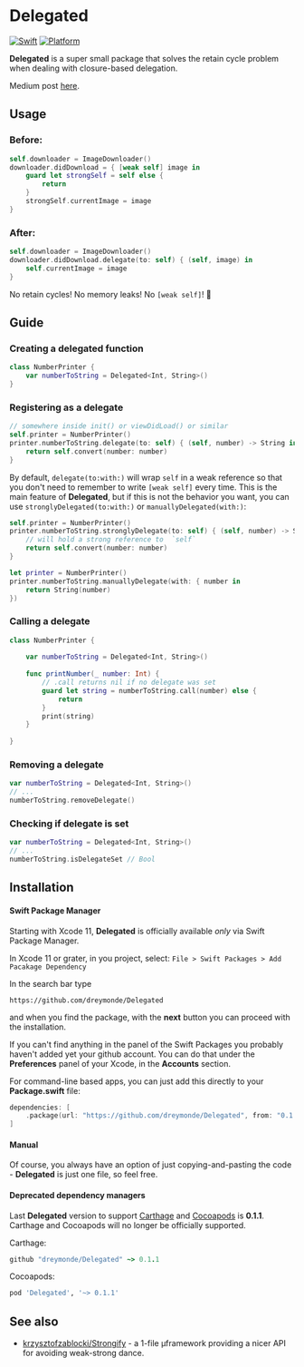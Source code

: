 # Delegated
[![Swift][swift-badge]][swift-url]
[![Platform][platform-badge]][platform-url]

**Delegated** is a super small package that solves the retain cycle problem when dealing with closure-based delegation.

Medium post [here](https://medium.com/anysuggestion/preventing-memory-leaks-with-swift-compile-time-safety-49b845df4dc6).

## Usage

### Before:

```swift
self.downloader = ImageDownloader()
downloader.didDownload = { [weak self] image in
    guard let strongSelf = self else {
        return
    }
    strongSelf.currentImage = image
}
```

### After:

```swift
self.downloader = ImageDownloader()
downloader.didDownload.delegate(to: self) { (self, image) in
    self.currentImage = image
}
```

No retain cycles! No memory leaks! No `[weak self]`! 🎉

## Guide

### Creating a delegated function

```swift
class NumberPrinter {
    var numberToString = Delegated<Int, String>()
}
```

### Registering as a delegate

```swift
// somewhere inside init() or viewDidLoad() or similar
self.printer = NumberPrinter()
printer.numberToString.delegate(to: self) { (self, number) -> String in
    return self.convert(number: number)
}
```

By default, `delegate(to:with:)` will wrap `self` in a weak reference so that you don't need to remember to write `[weak self]` every time. This is the main feature of **Delegated**, but if this is not the behavior you want, you can use `stronglyDelegated(to:with:)` or `manuallyDelegated(with:)`:

```swift
self.printer = NumberPrinter()
printer.numberToString.stronglyDelegate(to: self) { (self, number) -> String in
    // will hold a strong reference to  `self`
    return self.convert(number: number) 
}
```

```swift
let printer = NumberPrinter()
printer.numberToString.manuallyDelegate(with: { number in
    return String(number)
})
```

### Calling a delegate

```swift
class NumberPrinter {
    
    var numberToString = Delegated<Int, String>()
    
    func printNumber(_ number: Int) {
        // .call returns nil if no delegate was set
        guard let string = numberToString.call(number) else {
            return
        }
        print(string)
    }
    
}
```

### Removing a delegate

```swift
var numberToString = Delegated<Int, String>()
// ...
numberToString.removeDelegate()
```

### Checking if delegate is set

```swift
var numberToString = Delegated<Int, String>()
// ...
numberToString.isDelegateSet // Bool
```

## Installation

#### Swift Package Manager

Starting with Xcode 11, **Delegated** is officially available *only* via Swift Package Manager.

In Xcode 11 or grater, in you project, select: `File > Swift Packages > Add Pacakage Dependency`

In the search bar type

```
https://github.com/dreymonde/Delegated
``` 

and when you find the package, with the **next** button you can proceed with the installation.

If you can't find anything in the panel of the Swift Packages you probably haven't added yet your github account.
You can do that under the **Preferences** panel of your Xcode, in the **Accounts** section.

For command-line based apps, you can just add this directly to your **Package.swift** file:

```swift
dependencies: [
    .package(url: "https://github.com/dreymonde/Delegated", from: "0.1.2"),
]
```

#### Manual

Of course, you always have an option of just copying-and-pasting the code - **Delegated** is just one file, so feel free.

#### Deprecated dependency managers

Last **Delegated** version to support [Carthage][carthage-url] and [Cocoapods][cocoapods-url] is **0.1.1**. Carthage and Cocoapods will no longer be officially supported.

Carthage:

```ruby
github "dreymonde/Delegated" ~> 0.1.1
```

Cocoapods:

```ruby
pod 'Delegated', '~> 0.1.1'
```

## See also

- [krzysztofzablocki/Strongify](https://github.com/krzysztofzablocki/Strongify) - a 1-file µframework providing a nicer API for avoiding weak-strong dance.

[swift-badge]: https://img.shields.io/badge/Swift-5.1-orange.svg?style=flat
[swift-url]: https://swift.org
[platform-badge]: https://img.shields.io/badge/platform-iOS%20%7C%20macOS%20%7C%20watchOS%20%7C%20tvOS%20%7C%20Linux-lightgrey.svg
[platform-url]: https://developer.apple.com/swift/
[carthage-url]: https://github.com/Carthage/Carthage
[cocoapods-url]: https://github.com/CocoaPods/CocoaPods
